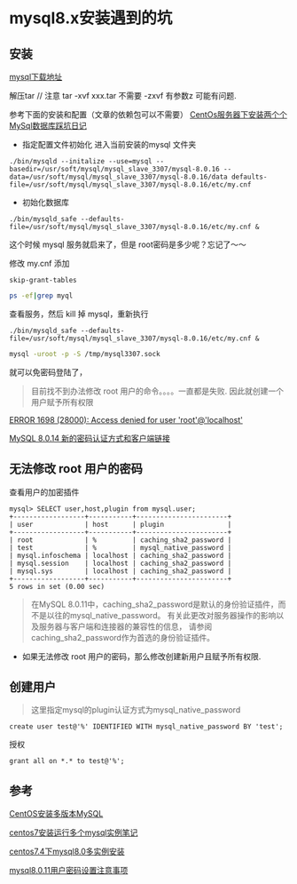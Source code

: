 

# mysql8.x安装遇到的坑

## 安装

[mysql下载地址](https://dev.mysql.com/downloads/mysql/8.0.html#downloads)

解压tar // 注意 tar -xvf xxx.tar 不需要 -zxvf 有参数z 可能有问题.

参考下面的安装和配置（文章的依赖包可以不需要）
[CentOs服务器下安装两个个MySql数据库踩坑日记](https://blog.csdn.net/u010898329/article/details/83064373)

- 指定配置文件初始化
进入当前安装的mysql 文件夹
```mysql
./bin/mysqld --initalize --use=mysql --basedir=/usr/soft/mysql/mysql_slave_3307/mysql-8.0.16 --data=/usr/soft/mysql/mysql_slave_3307/mysql-8.0.16/data defaults-file=/usr/soft/mysql/mysql_slave_3307/mysql-8.0.16/etc/my.cnf
```
- 初始化数据库
```mysql
./bin/mysqld_safe --defaults-file=/usr/soft/mysql/mysql_slave_3307/mysql-8.0.16/etc/my.cnf &
```
这个时候 mysql 服务就启来了，但是 root密码是多少呢？忘记了～～

修改 my.cnf 添加 
```mysql
skip-grant-tables
```
```bash
ps -ef|grep myql
```
查看服务，然后 kill 掉 mysql，重新执行
```mysql
./bin/mysqld_safe --defaults-file=/usr/soft/mysql/mysql_slave_3307/mysql-8.0.16/etc/my.cnf &
```

```bash
mysql -uroot -p -S /tmp/mysql3307.sock
```
就可以免密码登陆了，

> 目前找不到办法修改 root 用户的命令。。。。一直都是失败.
> 因此就创建一个用户赋予所有权限

[ERROR 1698 (28000): Access denied for user 'root'@'localhost'](https://stackoverflow.com/questions/39281594/error-1698-28000-access-denied-for-user-rootlocalhost?noredirect=1&lq=1)

[MySQL 8.0.14 新的密码认证方式和客户端链接](https://www.cnblogs.com/yinzhengjie/p/10301516.html)


## 无法修改 root 用户的密码
查看用户的加密插件
```mysql
mysql> SELECT user,host,plugin from mysql.user;
+------------------+-----------+-----------------------+
| user             | host      | plugin                |
+------------------+-----------+-----------------------+
| root             | %         | caching_sha2_password |
| test             | %         | mysql_native_password |
| mysql.infoschema | localhost | caching_sha2_password |
| mysql.session    | localhost | caching_sha2_password |
| mysql.sys        | localhost | caching_sha2_password |
+------------------+-----------+-----------------------+
5 rows in set (0.00 sec)
```

> 在MySQL 8.0.11中，caching_sha2_password是默认的身份验证插件，而不是以往的mysql_native_password。
>有关此更改对服务器操作的影响以及服务器与客户端和连接器的兼容性的信息，
>请参阅caching_sha2_password作为首选的身份验证插件。

- 如果无法修改 root 用户的密码，那么修改创建新用户且赋予所有权限.

## 创建用户

> 这里指定mysql的plugin认证方式为mysql_native_password
```mysql
create user test@'%' IDENTIFIED WITH mysql_native_password BY 'test'; 
```
授权
```mysql
grant all on *.* to test@'%';
```


## 参考

[CentOS安装多版本MySQL](https://www.voidking.com/dev-centos-multiple-mysql/)

[centos7安装运行多个mysql实例笔记](https://my.oschina.net/hollowj/blog/796146)

[centos7.4下mysql8.0多实例安装](http://www.fdlly.com/p/283198450.html)

[mysql8.0.11用户密码设置注意事项](https://blog.csdn.net/ligaofeng/article/details/80022448)

